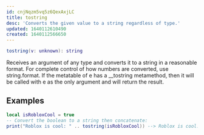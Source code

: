 ```yaml
---
id: cnjNqzm5vq5z6QexAxjLC
title: tostring
desc: 'Converts the given value to a string regardless of type.'
updated: 1640112610490
created: 1640112566650
---
```

```Lua
tostring(v: unknown): string
```
Receives an argument of any type and converts it to a string in a reasonable format. For complete control of how numbers are converted, use string.format. If the metatable of e has a __tostring metamethod, then it will be called with e as the only argument and will return the result.
## Examples
```Lua
local isRobloxCool = true
-- Convert the boolean to a string then concatenate:
print("Roblox is cool: " .. tostring(isRobloxCool)) --> Roblox is cool: true
```